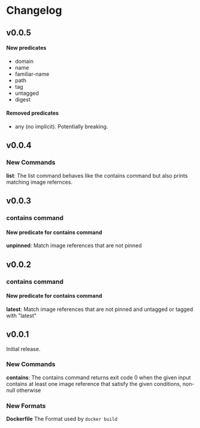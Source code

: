 # Changelog

## v0.0.5
#### New predicates
* domain
* name
* familiar-name
* path
* tag
* untagged
* digest
#### Removed predicates
* any (no implicit). Potentially breaking.

## v0.0.4

### New Commands

**list**: The list command behaves like the contains command but also prints matching image refernces.

## v0.0.3

### contains command
#### New predicate for contains command

**unpinned**: Match image references that are not pinned

## v0.0.2

### contains command
#### New predicate for contains command

**latest**: Match image references that are not pinned and untagged or tagged with "latest"

## v0.0.1

Initial release.

### New Commands

**contains**: The contains command returns exit code 0 when the given input contains at least one image reference that satisfy the given conditions, non-null otherwise

### New Formats

**Dockerfile** The Format used by `docker build`

